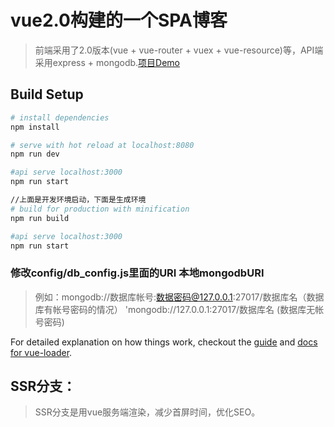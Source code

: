 # vue2.0构建的一个SPA博客

> 前端采用了2.0版本(vue + vue-router + vuex + vue-resource)等，API端采用express + mongodb.[项目Demo](tryzf.online)

## Build Setup

``` bash
# install dependencies
npm install

# serve with hot reload at localhost:8080
npm run dev

#api serve localhost:3000
npm run start

//上面是开发环境启动，下面是生成环境
# build for production with minification
npm run build

#api serve localhost:3000
npm run start
```

### 修改config/db_config.js里面的URI 本地mongodbURI  
> 例如：mongodb://数据库帐号:数据密码@127.0.0.1:27017/数据库名（数据库有帐号密码的情况）
> 'mongodb://127.0.0.1:27017/数据库名 (数据库无帐号密码)

For detailed explanation on how things work, checkout the [guide](http://vuejs-templates.github.io/webpack/) and [docs for vue-loader](http://vuejs.github.io/vue-loader).


## SSR分支：

> SSR分支是用vue服务端渲染，减少首屏时间，优化SEO。
